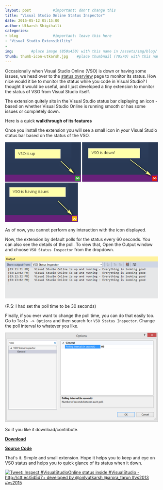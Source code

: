 ```yaml
---
layout: post          #important: don't change this
title: "Visual Studio Online Status Inspector"
date: 2015-05-12 05:15:00 
author: Utkarsh Shigihalli
categories:
- blog                #important: leave this here
- "Visual Studio Extensibility"
- 
img:        #place image (850x450) with this name in /assets/img/blog/
thumb: thumb-icon-utkarsh.jpg    #place thumbnail (70x70) with this name in /assets/img/blog/thumbs/
---
```

<script type="text/javascript" src="//s7.addthis.com/js/300/addthis_widget.js#pubid=ra-56c6503fb913a4a1"></script>
Occasionally when Visual Studio Online (VSO) is down or having some issues, we head over to the [status overview](https://www.visualstudio.com/en-us/support/support-overview-vs.aspx) page to monitor its status. How nice would it be to monitor the status while you code in Visual Studio? I thought it would be useful, and I just developed a tiny extension to monitor the status of VSO from Visual Studio itself. 
<!--more-->

The extension quitely sits in the Visual Studio status bar displaying an icon - based on whether Visual Studio Online is running smooth or has some issues or completely down. 

Here is a quick **walkthrough of its features**

Once you install the extension you will see a small icon in your Visual Studio status bar based on the status of the VSO.

![Alt text](/assets/img/blog/utkarsh/vso_status_inspector_green.png "VSO is up")
![Alt text](/assets/img/blog/utkarsh/vso_status_inspector_red.png "VSO is down")
![Alt text](/assets/img/blog/utkarsh/vso_status_inspector_yellow.png "VSO is yellow")

As of now, you cannot perform any interaction with the icon displayed. 

Now, the extension by default polls for the status every 60 seconds. You can also see the details of the poll. To view that, Open the Output window and choose `VSO Status Inspector` from the dropdown. 

![Alt text](/assets/img/blog/utkarsh/vso_status_inspector_output.png "VSO output")

(P.S: I had set the poll time to be 30 seconds)

Finally, if you ever want to change the poll time, you can do that easily too. Go to `Tools -> Options` and then search for `VSO Status Inspector`. Change the poll interval to whatever you like.

![Alt text](/assets/img/blog/utkarsh/vso_status_inspector_options.png "VSO Options")

So if you like it download/contribute.

[**Download**](https://visualstudiogallery.msdn.microsoft.com/e87c82b9-dced-4fe2-9a40-f90139c56882)

[**Source Code**](https://github.com/onlyutkarsh/VSOStatusInspector/)

That's it. Simple and small extension. Hope it helps you to keep and eye on VSO status and helps you to quick glance of its status when it down.

 <a href="http://ctt.ec/5d5d7"><img src="http://clicktotweet.com/img/tweet-graphic-4.png" alt="Tweet: Inspect #VisualStudioOnline status inside #VisualStudio - http://ctt.ec/5d5d7+ developed by @onlyutkarsh @arora_tarun #vs2013 #vs2015"></a>